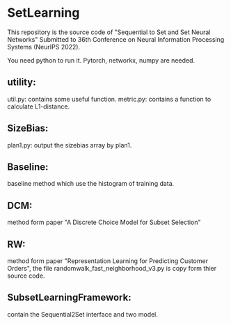 # SetLearning

This repository is the source code of "Sequential to Set and Set Neural Networks" Submitted to 36th Conference on Neural Information Processing Systems (NeurIPS 2022).

You need python to run it. Pytorch, networkx, numpy are needed.

## utility: 
  util.py: contains some useful function.
  metric.py: contains a function to calculate L1-distance.
  
## SizeBias:
  plan1.py: output the sizebias array by plan1.
  
## Baseline:
  baseline method which use the histogram of training data. 
  
## DCM:
  method form paper "A Discrete Choice Model for Subset Selection"

## RW: 
method form paper "Representation Learning for Predicting Customer Orders", the file randomwalk_fast_neighborhood_v3.py is copy form thier source code.

## SubsetLearningFramework:
contain the Sequential2Set interface and two model. 
